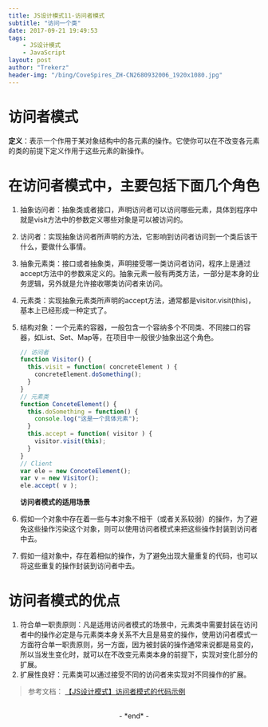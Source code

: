 ```yaml
---
title: JS设计模式11-访问者模式
subtitle: "访问一个类"
date: 2017-09-21 19:49:53
tags: 
	- JS设计模式
	- JavaScript
layout: post
author: "Trekerz"
header-img: "/bing/CoveSpires_ZH-CN2680932006_1920x1080.jpg"
---
```


# **访问者模式**

**定义**：表示一个作用于某对象结构中的各元素的操作。它使你可以在不改变各元素的类的前提下定义作用于这些元素的新操作。

# **在访问者模式中，主要包括下面几个角色**

1. 抽象访问者：抽象类或者接口，声明访问者可以访问哪些元素，具体到程序中就是visit方法中的参数定义哪些对象是可以被访问的。

2. 访问者：实现抽象访问者所声明的方法，它影响到访问者访问到一个类后该干什么，要做什么事情。

3. 抽象元素类：接口或者抽象类，声明接受哪一类访问者访问，程序上是通过accept方法中的参数来定义的。抽象元素一般有两类方法，一部分是本身的业务逻辑，另外就是允许接收哪类访问者来访问。

4. 元素类：实现抽象元素类所声明的accept方法，通常都是visitor.visit(this)，基本上已经形成一种定式了。

5. 结构对象：一个元素的容器，一般包含一个容纳多个不同类、不同接口的容器，如List、Set、Map等，在项目中一般很少抽象出这个角色。

   ```js
   // 访问者  
   function Visitor() {  
     this.visit = function( concreteElement ) {  
       concreteElement.doSomething();  
     }  
   } 
   // 元素类  
   function ConceteElement() {  
     this.doSomething = function() {  
       console.log("这是一个具体元素");  
     }  
     this.accept = function( visitor ) {  
       visitor.visit(this);  
     }  
   }  
   // Client  
   var ele = new ConceteElement();  
   var v = new Visitor();  
   ele.accept( v );
   ```

   **访问者模式的适用场景**


1. 假如一个对象中存在着一些与本对象不相干（或者关系较弱）的操作，为了避免这些操作污染这个对象，则可以使用访问者模式来把这些操作封装到访问者中去。
2. 假如一组对象中，存在着相似的操作，为了避免出现大量重复的代码，也可以将这些重复的操作封装到访问者中去。

# **访问者模式的优点**

1. 符合单一职责原则：凡是适用访问者模式的场景中，元素类中需要封装在访问者中的操作必定是与元素类本身关系不大且是易变的操作，使用访问者模式一方面符合单一职责原则，另一方面，因为被封装的操作通常来说都是易变的，所以当发生变化时，就可以在不改变元素类本身的前提下，实现对变化部分的扩展。
2. 扩展性良好：元素类可以通过接受不同的访问者来实现对不同操作的扩展。

> 参考文档：
> [【JS设计模式】访问者模式的代码示例](http://blog.csdn.net/itpinpai/article/details/51644922)

<br/>

<center>-&nbsp;*end*&nbsp;-</center>

<br/>